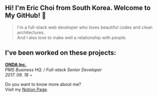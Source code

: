 ## Hi! I'm Eric Choi from South Korea. Welcome to My GitHub! :wave:

> I'm a full-stack web developer who loves beautiful codes and clean architectures.  
> And I also love to make well a relationship with people.

## I've been worked on these projects:

**[ONDA Inc.](https://onda.me/)**  
*PMS Business HQ. / Full-stack Senior Developer*  
*2017. 09. 18 \~*

Do you want to know more about me?  
Visit my [Notion Page](https://www.notion.so/seonggukchoi/Eric-Choi-f20530975ef34d60a4f3f93001e52c53).
